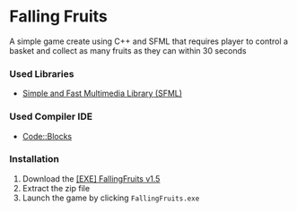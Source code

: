 # Falling Fruits
A simple game create using C++ and SFML that requires player to control a basket and collect as many fruits as they can within 30 seconds

### Used Libraries
- [Simple and Fast Multimedia Library (SFML)](https://www.sfml-dev.org/)

### Used Compiler IDE
- [Code::Blocks](http://www.codeblocks.org/)

### Installation
1. Download the [[EXE] FallingFruits v1.5](https://github.com/4m4zing/FallingFruits/blob/master/Executable/%5BEXE%5D%20FallingFruits%20v1.5.zip)
2. Extract the zip file
3. Launch the game by clicking `FallingFruits.exe`
